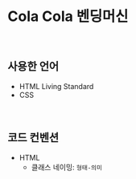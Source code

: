 # Cola Cola 벤딩머신

<br>

## 사용한 언어

- HTML Living Standard
- CSS

<br>

## 코드 컨벤션

- HTML
  - 클래스 네이밍: `형태-의미`
